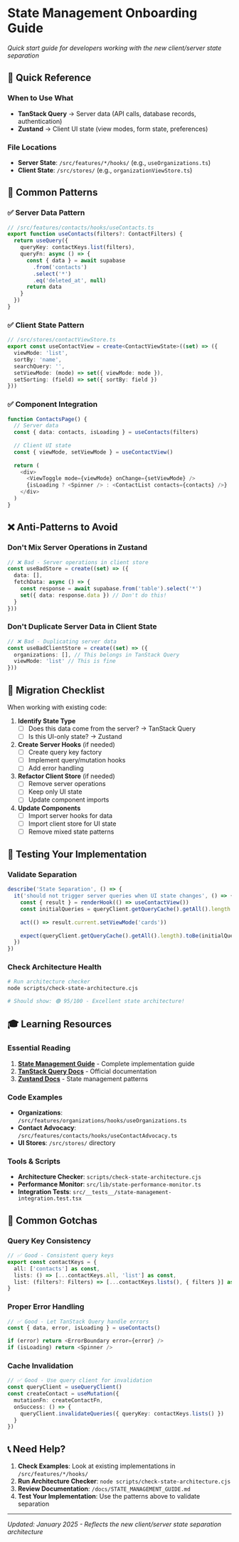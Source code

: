 # State Management Onboarding Guide

*Quick start guide for developers working with the new client/server state separation*

## 🎯 Quick Reference

### When to Use What
- **TanStack Query** → Server data (API calls, database records, authentication)
- **Zustand** → Client UI state (view modes, form state, preferences)

### File Locations
- **Server State**: `/src/features/*/hooks/` (e.g., `useOrganizations.ts`)
- **Client State**: `/src/stores/` (e.g., `organizationViewStore.ts`)

## 🚀 Common Patterns

### ✅ Server Data Pattern
```typescript
// /src/features/contacts/hooks/useContacts.ts
export function useContacts(filters?: ContactFilters) {
  return useQuery({
    queryKey: contactKeys.list(filters),
    queryFn: async () => {
      const { data } = await supabase
        .from('contacts')
        .select('*')
        .eq('deleted_at', null)
      return data
    }
  })
}
```

### ✅ Client State Pattern
```typescript
// /src/stores/contactViewStore.ts
export const useContactView = create<ContactViewState>((set) => ({
  viewMode: 'list',
  sortBy: 'name',
  searchQuery: '',
  setViewMode: (mode) => set({ viewMode: mode }),
  setSorting: (field) => set({ sortBy: field })
}))
```

### ✅ Component Integration
```typescript
function ContactsPage() {
  // Server data
  const { data: contacts, isLoading } = useContacts(filters)
  
  // Client UI state  
  const { viewMode, setViewMode } = useContactView()
  
  return (
    <div>
      <ViewToggle mode={viewMode} onChange={setViewMode} />
      {isLoading ? <Spinner /> : <ContactList contacts={contacts} />}
    </div>
  )
}
```

## ❌ Anti-Patterns to Avoid

### Don't Mix Server Operations in Zustand
```typescript
// ❌ Bad - Server operations in client store
const useBadStore = create((set) => ({
  data: [],
  fetchData: async () => {
    const response = await supabase.from('table').select('*')
    set({ data: response.data }) // Don't do this!
  }
}))
```

### Don't Duplicate Server Data in Client State
```typescript
// ❌ Bad - Duplicating server data
const useBadClientStore = create((set) => ({
  organizations: [], // This belongs in TanStack Query
  viewMode: 'list' // This is fine
}))
```

## 🔧 Migration Checklist

When working with existing code:

1. **Identify State Type**
   - [ ] Does this data come from the server? → TanStack Query
   - [ ] Is this UI-only state? → Zustand

2. **Create Server Hooks** (if needed)
   - [ ] Create query key factory
   - [ ] Implement query/mutation hooks
   - [ ] Add error handling

3. **Refactor Client Store** (if needed)
   - [ ] Remove server operations
   - [ ] Keep only UI state
   - [ ] Update component imports

4. **Update Components**
   - [ ] Import server hooks for data
   - [ ] Import client store for UI state
   - [ ] Remove mixed state patterns

## 🧪 Testing Your Implementation

### Validate Separation
```typescript
describe('State Separation', () => {
  it('should not trigger server queries when UI state changes', () => {
    const { result } = renderHook(() => useContactView())
    const initialQueries = queryClient.getQueryCache().getAll().length
    
    act(() => result.current.setViewMode('cards'))
    
    expect(queryClient.getQueryCache().getAll().length).toBe(initialQueries)
  })
})
```

### Check Architecture Health
```bash
# Run architecture checker
node scripts/check-state-architecture.cjs

# Should show: 🟢 95/100 - Excellent state architecture!
```

## 🎓 Learning Resources

### Essential Reading
1. **[State Management Guide](../STATE_MANAGEMENT_GUIDE.md)** - Complete implementation guide
2. **[TanStack Query Docs](https://tanstack.com/query/latest)** - Official documentation
3. **[Zustand Docs](https://docs.pmnd.rs/zustand)** - State management patterns

### Code Examples
- **Organizations**: `/src/features/organizations/hooks/useOrganizations.ts`
- **Contact Advocacy**: `/src/features/contacts/hooks/useContactAdvocacy.ts`
- **UI Stores**: `/src/stores/` directory

### Tools & Scripts
- **Architecture Checker**: `scripts/check-state-architecture.cjs`
- **Performance Monitor**: `src/lib/state-performance-monitor.ts`
- **Integration Tests**: `src/__tests__/state-management-integration.test.tsx`

## 🚨 Common Gotchas

### Query Key Consistency
```typescript
// ✅ Good - Consistent query keys
export const contactKeys = {
  all: ['contacts'] as const,
  lists: () => [...contactKeys.all, 'list'] as const,
  list: (filters?: Filters) => [...contactKeys.lists(), { filters }] as const
}
```

### Proper Error Handling
```typescript
// ✅ Good - Let TanStack Query handle errors
const { data, error, isLoading } = useContacts()

if (error) return <ErrorBoundary error={error} />
if (isLoading) return <Spinner />
```

### Cache Invalidation
```typescript
// ✅ Good - Use query client for invalidation
const queryClient = useQueryClient()
const createContact = useMutation({
  mutationFn: createContactFn,
  onSuccess: () => {
    queryClient.invalidateQueries({ queryKey: contactKeys.lists() })
  }
})
```

## 📞 Need Help?

1. **Check Examples**: Look at existing implementations in `/src/features/*/hooks/`
2. **Run Architecture Checker**: `node scripts/check-state-architecture.cjs`
3. **Review Documentation**: `/docs/STATE_MANAGEMENT_GUIDE.md`
4. **Test Your Implementation**: Use the patterns above to validate separation

---

*Updated: January 2025 - Reflects the new client/server state separation architecture*